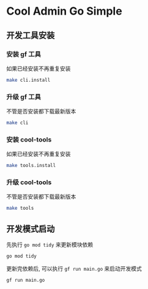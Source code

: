 # Cool Admin Go Simple

## 开发工具安装

### 安装 gf 工具

如果已经安装不再重复安装

```bash
make cli.install
```

### 升级 gf 工具

不管是否安装都下载最新版本

```bash
make cli
```

### 安装 cool-tools

如果已经安装不再重复安装

```bash
make tools.install
```

### 升级 cool-tools

不管是否安装都下载最新版本

```bash
make tools
```

## 开发模式启动

先执行 `go mod tidy` 来更新模块依赖

```bash
go mod tidy
```

更新完依赖后, 可以执行 `gf run main.go` 来启动开发模式

```bash
gf run main.go
```
